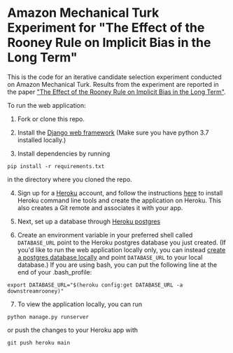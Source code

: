 # Amazon Mechanical Turk Experiment for "The Effect of the Rooney Rule on Implicit Bias in the Long Term"

This is the code for an iterative candidate selection experiment conducted on Amazon Mechanical Turk. Results from the experiment are reported in the paper ["The Effect of the Rooney Rule on Implicit Bias in the Long Term"](https://arxiv.org/abs/2010.10992).

To run the web application:

1. Fork or clone this repo.  

2. Install the [Django web framework](https://docs.djangoproject.com/en/3.1/) (Make sure you have python 3.7 installed locally.)  

3. Install dependencies by running
```
pip install -r requirements.txt
```
in the directory where you cloned the repo.  

4. Sign up for a [Heroku](https://signup.heroku.com/) account, and follow the instructions [here](https://devcenter.heroku.com/articles/getting-started-with-python#set-up) to install Heroku command line tools and create the application on Heroku. This also creates a Git remote and associates it with your app.  

5. Next, set up a database through [Heroku postgres](https://devcenter.heroku.com/articles/heroku-postgresql#provisioning-heroku-postgres)  

6. Create an environment variable in your preferred shell called `DATABASE_URL` point to the Heroku postgres database you just created. (If you'd like to run the web application locally only, you can instead [create a postgres database locally](https://www.postgresql.org/docs/13/tutorial-start.html) and point `DATABASE_URL` to your local database.) If you are using bash, you can put the following line at the end of your .bash_profile:
```
export DATABASE_URL="$(heroku config:get DATABASE_URL -a downstreamrooney)"
```  

7. To view the application locally, you can run
```
python manage.py runserver
```
or push the changes to your Heroku app with
```
git push heroku main
```

